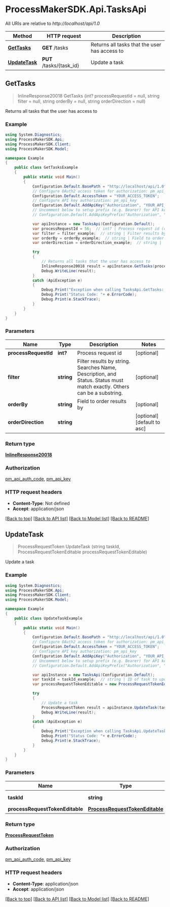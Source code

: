 # ProcessMakerSDK.Api.TasksApi

All URIs are relative to *http://localhost/api/1.0*

Method | HTTP request | Description
------------- | ------------- | -------------
[**GetTasks**](TasksApi.md#gettasks) | **GET** /tasks | Returns all tasks that the user has access to
[**UpdateTask**](TasksApi.md#updatetask) | **PUT** /tasks/{task_id} | Update a task



## GetTasks

> InlineResponse20018 GetTasks (int? processRequestId = null, string filter = null, string orderBy = null, string orderDirection = null)

Returns all tasks that the user has access to

### Example

```csharp
using System.Diagnostics;
using ProcessMakerSDK.Api;
using ProcessMakerSDK.Client;
using ProcessMakerSDK.Model;

namespace Example
{
    public class GetTasksExample
    {
        public static void Main()
        {
            Configuration.Default.BasePath = "http://localhost/api/1.0";
            // Configure OAuth2 access token for authorization: pm_api_auth_code
            Configuration.Default.AccessToken = "YOUR_ACCESS_TOKEN";
            // Configure API key authorization: pm_api_key
            Configuration.Default.AddApiKey("Authorization", "YOUR_API_KEY");
            // Uncomment below to setup prefix (e.g. Bearer) for API key, if needed
            // Configuration.Default.AddApiKeyPrefix("Authorization", "Bearer");

            var apiInstance = new TasksApi(Configuration.Default);
            var processRequestId = 56;  // int? | Process request id (optional) 
            var filter = filter_example;  // string | Filter results by string. Searches Name, Description, and Status. Status must match exactly. Others can be a substring. (optional) 
            var orderBy = orderBy_example;  // string | Field to order results by (optional) 
            var orderDirection = orderDirection_example;  // string |  (optional)  (default to asc)

            try
            {
                // Returns all tasks that the user has access to
                InlineResponse20018 result = apiInstance.GetTasks(processRequestId, filter, orderBy, orderDirection);
                Debug.WriteLine(result);
            }
            catch (ApiException e)
            {
                Debug.Print("Exception when calling TasksApi.GetTasks: " + e.Message );
                Debug.Print("Status Code: "+ e.ErrorCode);
                Debug.Print(e.StackTrace);
            }
        }
    }
}
```

### Parameters


Name | Type | Description  | Notes
------------- | ------------- | ------------- | -------------
 **processRequestId** | **int?**| Process request id | [optional] 
 **filter** | **string**| Filter results by string. Searches Name, Description, and Status. Status must match exactly. Others can be a substring. | [optional] 
 **orderBy** | **string**| Field to order results by | [optional] 
 **orderDirection** | **string**|  | [optional] [default to asc]

### Return type

[**InlineResponse20018**](InlineResponse20018.md)

### Authorization

[pm_api_auth_code](../README.md#pm_api_auth_code), [pm_api_key](../README.md#pm_api_key)

### HTTP request headers

- **Content-Type**: Not defined
- **Accept**: application/json

[[Back to top]](#)
[[Back to API list]](../README.md#documentation-for-api-endpoints)
[[Back to Model list]](../README.md#documentation-for-models)
[[Back to README]](../README.md)


## UpdateTask

> ProcessRequestToken UpdateTask (string taskId, ProcessRequestTokenEditable processRequestTokenEditable)

Update a task

### Example

```csharp
using System.Diagnostics;
using ProcessMakerSDK.Api;
using ProcessMakerSDK.Client;
using ProcessMakerSDK.Model;

namespace Example
{
    public class UpdateTaskExample
    {
        public static void Main()
        {
            Configuration.Default.BasePath = "http://localhost/api/1.0";
            // Configure OAuth2 access token for authorization: pm_api_auth_code
            Configuration.Default.AccessToken = "YOUR_ACCESS_TOKEN";
            // Configure API key authorization: pm_api_key
            Configuration.Default.AddApiKey("Authorization", "YOUR_API_KEY");
            // Uncomment below to setup prefix (e.g. Bearer) for API key, if needed
            // Configuration.Default.AddApiKeyPrefix("Authorization", "Bearer");

            var apiInstance = new TasksApi(Configuration.Default);
            var taskId = taskId_example;  // string | ID of task to update
            var processRequestTokenEditable = new ProcessRequestTokenEditable(); // ProcessRequestTokenEditable | 

            try
            {
                // Update a task
                ProcessRequestToken result = apiInstance.UpdateTask(taskId, processRequestTokenEditable);
                Debug.WriteLine(result);
            }
            catch (ApiException e)
            {
                Debug.Print("Exception when calling TasksApi.UpdateTask: " + e.Message );
                Debug.Print("Status Code: "+ e.ErrorCode);
                Debug.Print(e.StackTrace);
            }
        }
    }
}
```

### Parameters


Name | Type | Description  | Notes
------------- | ------------- | ------------- | -------------
 **taskId** | **string**| ID of task to update | 
 **processRequestTokenEditable** | [**ProcessRequestTokenEditable**](ProcessRequestTokenEditable.md)|  | 

### Return type

[**ProcessRequestToken**](ProcessRequestToken.md)

### Authorization

[pm_api_auth_code](../README.md#pm_api_auth_code), [pm_api_key](../README.md#pm_api_key)

### HTTP request headers

- **Content-Type**: application/json
- **Accept**: application/json

[[Back to top]](#)
[[Back to API list]](../README.md#documentation-for-api-endpoints)
[[Back to Model list]](../README.md#documentation-for-models)
[[Back to README]](../README.md)

